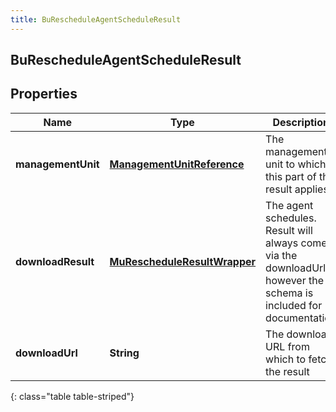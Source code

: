 ```yaml
---
title: BuRescheduleAgentScheduleResult
---
```


## BuRescheduleAgentScheduleResult

## Properties

| Name               | Type                                                                               | Description                                                                                                        | Notes      |
| ------------------ | ---------------------------------------------------------------------------------- | ------------------------------------------------------------------------------------------------------------------ | ---------- |
| **managementUnit** | <!----><!---->[**ManagementUnitReference**](ManagementUnitReference.md)<!---->     | The management unit to which this part of the result applies                                                       | [optional] |
| **downloadResult** | <!----><!---->[**MuRescheduleResultWrapper**](MuRescheduleResultWrapper.md)<!----> | The agent schedules. Result will always come via the downloadUrl; however the schema is included for documentation | [optional] |
| **downloadUrl**    | <!----><!---->**String**<!---->                                                    | The download URL from which to fetch the result                                                                    | [optional] |

{: class="table table-striped"}
